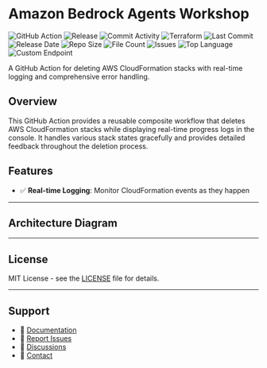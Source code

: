 # Amazon Bedrock Agents Workshop

![GitHub Action](https://img.shields.io/badge/GitHub-Action-blue?logo=github)&nbsp;![Release](https://github.com/subhamay-bhattacharyya/1706-bedrock-agent-tf/actions/workflows/release.yaml/badge.svg)&nbsp;![Commit Activity](https://img.shields.io/github/commit-activity/t/subhamay-bhattacharyya/1706-bedrock-agent-tf)&nbsp;![Terraform](https://img.shields.io/badge/AWS-Terraform-orange?logo=amazonaws)&nbsp;![Last Commit](https://img.shields.io/github/last-commit/subhamay-bhattacharyya/1706-bedrock-agent-tf)&nbsp;![Release Date](https://img.shields.io/github/release-date/subhamay-bhattacharyya/1706-bedrock-agent-tf)&nbsp;![Repo Size](https://img.shields.io/github/repo-size/subhamay-bhattacharyya/1706-bedrock-agent-tf)&nbsp;![File Count](https://img.shields.io/github/directory-file-count/subhamay-bhattacharyya/1706-bedrock-agent-tf)&nbsp;![Issues](https://img.shields.io/github/issues/subhamay-bhattacharyya/1706-bedrock-agent-tf)&nbsp;![Top Language](https://img.shields.io/github/languages/top/subhamay-bhattacharyya/1706-bedrock-agent-tf)&nbsp;![Custom Endpoint](https://img.shields.io/endpoint?url=https://gist.githubusercontent.com/bsubhamay/c560deabdb60ba9cf0bbbac6551ad5b7/raw/1706-bedrock-agent-tf.json?)


A GitHub Action for deleting AWS CloudFormation stacks with real-time logging and comprehensive error handling.

## Overview

This GitHub Action provides a reusable composite workflow that deletes AWS CloudFormation stacks while displaying real-time progress logs in the console. It handles various stack states gracefully and provides detailed feedback throughout the deletion process.

## Features

- ✅ **Real-time Logging**: Monitor CloudFormation events as they happen

---

## Architecture Diagram


---

## License

MIT License - see the [LICENSE](LICENSE) file for details.

---

## Support

- 📖 [Documentation](https://github.com/subhamay-bhattacharyya/1706-bedrock-agent-tf/wiki)
- 🐛 [Report Issues](https://github.com/subhamay-bhattacharyya/1706-bedrock-agent-tf/issues)
- 💬 [Discussions](https://github.com/subhamay-bhattacharyya/1706-bedrock-agent-tf/discussions)
- 📧 [Contact](mailto:support@subhamay.aws@gmail.com)
